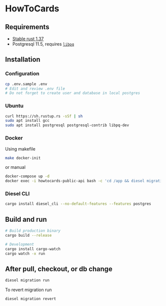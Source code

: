 # HowToCards

## Requirements

- [Stable rust 1.37](https://rustup.rs)
- Postgresql 11.5, requires [`libpq`](https://postgrespro.ru/docs/postgresql/9.6/libpq)

## Installation

### Configuration

```sh
cp .env.sample .env
# Edit and review .env file
# Do not forget to create user and database in local postgres
```

### Ubuntu

```sh
curl https://sh.rustup.rs -sSf | sh
sudo apt install gcc
sudo apt install postgresql postgresql-contrib libpq-dev
```

### Docker

Using makefile

```sh
make docker-init
```

or manual

```sh
docker-compose up -d
docker exec -i howtocards-public-api bash -c 'cd /app && diesel migration run'
```

### Diesel CLI

```sh
cargo install diesel_cli --no-default-features --features postgres
```

## Build and run

```sh
# Build production binary
cargo build --release

# Development
cargo install cargo-watch
cargo watch -x run
```

## After pull, checkout, or db change

```sh
diesel migration run
```

To revert migration run

```sh
diesel migration revert
```
